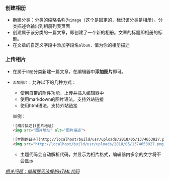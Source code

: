 ### 创建相册

*  新建分类：分类的缩略名称为`image`（这个是固定的，标识该分类是相册）。分类描述会输出到相册列表页面
* 创建属于该分类的一篇文章，即创建了一个新的相册。文章的标题即相册的标题。
* 在文章的自定义字段中添加字段名`album`，值为你的相册描述


### 上传相片

* 在属于`相册`分类新建一篇文章，在编辑器中**添加图片**即可。

* `添加图片`：允许以下的几种方式：
    * 使用自带的附件功能，上传并插入编辑器中
    * 使用markdown的图片语法，支持外站链接
    * 使用html语法，支持外站链接

    举例：
    
    ```html
    ![相片描述](图片地址)
    <img src="图片地址" alt="图片描述">
    
    ![奔跑的日子](http://localhost/build/usr/uploads/2018/05/1374653827.png)
    <img src="http://localhost/build/usr/uploads/2018/05/1374653827.png" alt="奔跑的日子">
    ```

    * 主题代码会自动解析代码，并显示为相片格式，编辑器内多余的文字将不会显示

*[相关问题：编辑器无法解析HTML代码](http://localhost:3000/#/common-problem?id=typecho11%E7%89%88%E6%9C%AC%E7%BC%96%E8%BE%91%E5%99%A8%E6%97%A0%E6%B3%95%E8%A7%A3%E6%9E%90html%E4%BB%A3%E7%A0%81)*

